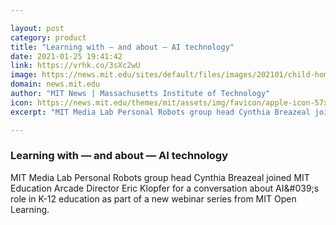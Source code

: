 ```yaml
---

layout: post
category: product
title: "Learning with — and about — AI technology"
date: 2021-01-25 19:41:42
link: https://vrhk.co/3sXc2wU
image: https://news.mit.edu/sites/default/files/images/202101/child-homework.png
domain: news.mit.edu
author: "MIT News | Massachusetts Institute of Technology"
icon: https://news.mit.edu/themes/mit/assets/img/favicon/apple-icon-57x57.png
excerpt: "MIT Media Lab Personal Robots group head Cynthia Breazeal joined MIT Education Arcade Director Eric Klopfer for a conversation about AI&amp;#039;s role in K-12 education as part of a new webinar series from MIT Open Learning."

---
```


### Learning with — and about — AI technology

MIT Media Lab Personal Robots group head Cynthia Breazeal joined MIT Education Arcade Director Eric Klopfer for a conversation about AI&amp;#039;s role in K-12 education as part of a new webinar series from MIT Open Learning.